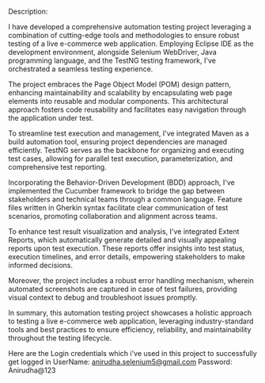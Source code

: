 Description:

I have developed a comprehensive automation testing project leveraging a combination of cutting-edge tools and methodologies to ensure robust testing of a live e-commerce web application. Employing Eclipse IDE as the development environment, alongside Selenium WebDriver, Java programming language, and the TestNG testing framework, I've orchestrated a seamless testing experience.

The project embraces the Page Object Model (POM) design pattern, enhancing maintainability and scalability by encapsulating web page elements into reusable and modular components. This architectural approach fosters code reusability and facilitates easy navigation through the application under test.

To streamline test execution and management, I've integrated Maven as a build automation tool, ensuring project dependencies are managed efficiently. TestNG serves as the backbone for organizing and executing test cases, allowing for parallel test execution, parameterization, and comprehensive test reporting.

Incorporating the Behavior-Driven Development (BDD) approach, I've implemented the Cucumber framework to bridge the gap between stakeholders and technical teams through a common language. Feature files written in Gherkin syntax facilitate clear communication of test scenarios, promoting collaboration and alignment across teams.

To enhance test result visualization and analysis, I've integrated Extent Reports, which automatically generate detailed and visually appealing reports upon test execution. These reports offer insights into test status, execution timelines, and error details, empowering stakeholders to make informed decisions.

Moreover, the project includes a robust error handling mechanism, wherein automated screenshots are captured in case of test failures, providing visual context to debug and troubleshoot issues promptly.

In summary, this automation testing project showcases a holistic approach to testing a live e-commerce web application, leveraging industry-standard tools and best practices to ensure efficiency, reliability, and maintainability throughout the testing lifecycle.

Here are the Login credentials which i've used in this project to successfully get logged in
UserName: anirudha.selenium5@gmail.com
Password: Anirudha@123
